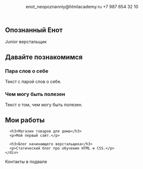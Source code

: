 <!DOCTYPE html>
<html lang="ru">

<head>
  <meta charset="UTF-8">
  <link href="https://fonts.googleapis.com/css?family=Montserrat:400,500,700|Old+Standard+TT&display=swap&subset=cyrillic" rel="stylesheet">
  <link rel="stylesheet" href="style.css">
  <title>Портфолио Junior верстальщика</title>
</head>

<body>
  <header class="page-header">
    <div class="container">
      enot_neopoznanniy@htmlacademy.ru
      +7 987 654 32 10
    </div>
  </header>

  <section class="hero-image">
    <div class="container">
      <h1 class="heading">Опознанный Енот</h1>
      <p>Junior верстальщик</p>
    </div>
  </section>

  <section class="intro">
    <div class="container">
      <h2 class="subheading">Давайте познакомимся</h2>
      <h3>Пара слов о себе</h3>
      <p>Текст с парой слов о себе.</p>
      <h3>Чем могу быть полезен</h3>
      <p>Текст о том, чем могу быть полезен.</p>
    </div>
  </section>

  <section class="portfolio">
    <div class="container">
      <h2 class="subheading">Мои работы</h2>

      <h3>Магазин товаров для дома</h3>
      <p>Мой первый сайт.</p>

      <h3>Блог начинающего верстальщика</h3>
      <p>Статический блог про обучение HTML и CSS.</p>
    </div>
  </section>

  <footer class="page-footer">
    <div class="container">
      Контакты в подвале
    </div>
  </footer>
</body>

</html>